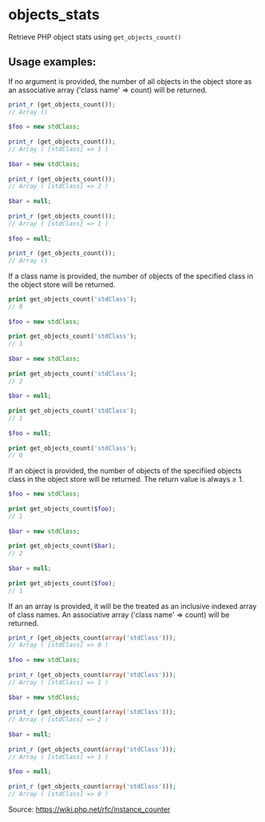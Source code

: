 objects_stats
=============

Retrieve PHP object stats using `get_objects_count()`

Usage examples:
---------------

If no argument is provided, the number of all objects in the object store as an associative array ('class name' ⇒ count) will be returned.

```php
print_r (get_objects_count());
// Array ()
 
$foo = new stdClass;
 
print_r (get_objects_count());
// Array ( [stdClass] => 1 )
 
$bar = new stdClass;
 
print_r (get_objects_count());
// Array ( [stdClass] => 2 )
 
$bar = null;
 
print_r (get_objects_count());
// Array ( [stdClass] => 1 )
 
$foo = null;
 
print_r (get_objects_count());
// Array ()
```

If a class name is provided, the number of objects of the specified class in the object store will be returned.
```php
print get_objects_count('stdClass');
// 0
 
$foo = new stdClass;
 
print get_objects_count('stdClass');
// 1
 
$bar = new stdClass;
 
print get_objects_count('stdClass');
// 2
 
$bar = null;
 
print get_objects_count('stdClass');
// 1
 
$foo = null;
 
print get_objects_count('stdClass');
// 0
```

If an object is provided, the number of objects of the specifiied objects class in the object store will be returned. The return value is always ≥ 1.
```php
$foo = new stdClass;
 
print get_objects_count($foo);
// 1
 
$bar = new stdClass;
 
print get_objects_count($bar);
// 2
 
$bar = null;
 
print get_objects_count($foo);
// 1
```

If an an array is provided, it will be the treated as an inclusive indexed array of class names. An associative array ('class name' ⇒ count) will be returned.
```php
print_r (get_objects_count(array('stdClass')));
// Array ( [stdClass] => 0 )
 
$foo = new stdClass;
 
print_r (get_objects_count(array('stdClass')));
// Array ( [stdClass] => 1 )
 
$bar = new stdClass;
 
print_r (get_objects_count(array('stdClass')));
// Array ( [stdClass] => 2 )
 
$bar = null;
 
print_r (get_objects_count(array('stdClass')));
// Array ( [stdClass] => 1 )
 
$foo = null;
 
print_r (get_objects_count(array('stdClass')));
// Array ( [stdClass] => 0 )
```

Source: https://wiki.php.net/rfc/instance_counter

